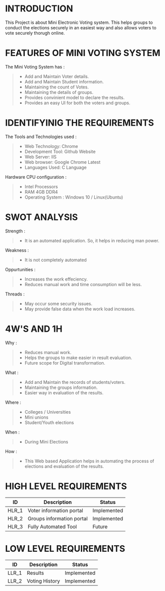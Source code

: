 # INTRODUCTION
This Project is about Mini Electronic Voting system. This helps groups to conduct the elections securely in an easiest way and also allows voters to vote securely thorugh online.
# FEATURES OF MINI VOTING SYSTEM
The Mini Voting System has :
> - Add and Maintain Voter details.
> - Add and Maintain Student information.
> - Maintaining the count of Votes.
> - Maintaining the details of groups.
> - Provides convinient model to declare the results.
> - Provides an easy UI for both the voters and groups.
# IDENTIFYINIG THE REQUIREMENTS
The Tools and Technologies used :
> - Web Technology: Chrome
> - Development Tool: Github Website
> - Web Server: IIS
> - Web browser: Google Chrome Latest
> - Languages Used: C Language

Hardware CPU configuration :
> - Intel Processors
> - RAM 4GB DDR4
> - Operating System : Windows 10 / Linux(Ubuntu)

# SWOT ANALYSIS
Strength :
> - It is an automated application. So, it helps in reducing man power.

Weakness :
> - It is not completely automated

Oppurtunities :
> - Increases the work effeciency.
> - Reduces manual work and time consumption will be less.

Threads :
> - May occur some security issues.
> - May provide false data when the work load increases.

# 4W'S AND 1H
Why :
> - Reduces manual work.
> - Helps the groups to make easier in result evaluation.
> - Future scope for Digital transformation.

What :
> - Add and Maintain the records of students/voters.
> - Maintaining the groups information.
> - Easier way in evaluation of the results.

Where :
> - Colleges / Universities
> - Mini unions
> - Student/Youth elections

When :
> - During Mini Elections

How :
> - This Web based Application helps in automating the process of elections and evaluation of the results.

# HIGH LEVEL REQUIREMENTS
| ID | Description | Status |
| -- | ----------- | ------ |
| HLR_1 | Voter information portal | Implemented |
| HLR_2 | Groups information portal | Implemented |
| HLR_3 | Fully Automated Tool | Future |
# LOW LEVEL REQUIREMENTS
| ID | Description | Status |
| -- | ----------- | ------ |
| LLR_1 | Results | Implemented |
| LLR_2 | Voting History | Implemented |

